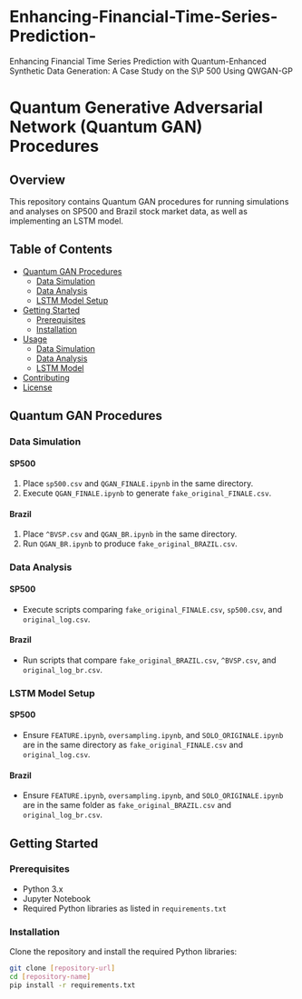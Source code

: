 # Enhancing-Financial-Time-Series-Prediction-
Enhancing Financial Time Series Prediction with Quantum-Enhanced Synthetic Data Generation: A Case Study on the S\P 500 Using QWGAN-GP

# Quantum Generative Adversarial Network (Quantum GAN) Procedures

## Overview
This repository contains Quantum GAN procedures for running simulations and analyses on SP500 and Brazil stock market data, as well as implementing an LSTM model.

## Table of Contents
- [Quantum GAN Procedures](#quantum-gan-procedures)
  - [Data Simulation](#data-simulation)
  - [Data Analysis](#data-analysis)
  - [LSTM Model Setup](#lstm-model-setup)
- [Getting Started](#getting-started)
  - [Prerequisites](#prerequisites)
  - [Installation](#installation)
- [Usage](#usage)
  - [Data Simulation](#data-simulation-1)
  - [Data Analysis](#data-analysis-1)
  - [LSTM Model](#lstm-model)
- [Contributing](#contributing)
- [License](#license)

## Quantum GAN Procedures

### Data Simulation

#### SP500
1. Place `sp500.csv` and `QGAN_FINALE.ipynb` in the same directory.
2. Execute `QGAN_FINALE.ipynb` to generate `fake_original_FINALE.csv`.

#### Brazil
1. Place `^BVSP.csv` and `QGAN_BR.ipynb` in the same directory.
2. Run `QGAN_BR.ipynb` to produce `fake_original_BRAZIL.csv`.

### Data Analysis

#### SP500
- Execute scripts comparing `fake_original_FINALE.csv`, `sp500.csv`, and `original_log.csv`.

#### Brazil
- Run scripts that compare `fake_original_BRAZIL.csv`, `^BVSP.csv`, and `original_log_br.csv`.

### LSTM Model Setup

#### SP500
- Ensure `FEATURE.ipynb`, `oversampling.ipynb`, and `SOLO_ORIGINALE.ipynb` are in the same directory as `fake_original_FINALE.csv` and `original_log.csv`.

#### Brazil
- Ensure `FEATURE.ipynb`, `oversampling.ipynb`, and `SOLO_ORIGINALE.ipynb` are in the same folder as `fake_original_BRAZIL.csv` and `original_log_br.csv`.

## Getting Started

### Prerequisites
- Python 3.x
- Jupyter Notebook
- Required Python libraries as listed in `requirements.txt`

### Installation
Clone the repository and install the required Python libraries:
```bash
git clone [repository-url]
cd [repository-name]
pip install -r requirements.txt

